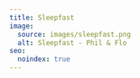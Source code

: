 ```yaml
---
title: Sleepfast
image:
  source: images/sleepfast.png
  alt: Sleepfast - Phil & Flo
seo:
  noindex: true
---
```

